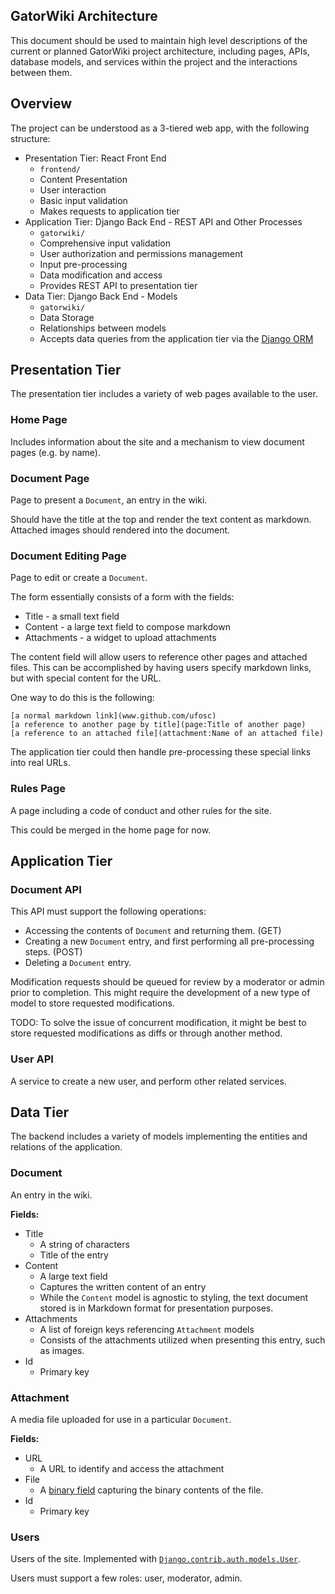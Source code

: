 
## GatorWiki Architecture

This document should be used to maintain high level descriptions of the current
or planned GatorWiki project architecture, including pages, APIs, database models, and services
within the project and the interactions between them.

## Overview

The project can be understood as a 3-tiered web app,
with the following structure:

+ Presentation Tier: React Front End
    + `frontend/`
    + Content Presentation
    + User interaction 
    + Basic input validation
    + Makes requests to application tier
+ Application Tier: Django Back End - REST API and Other Processes
    + `gatorwiki/`
    + Comprehensive input validation
    + User authorization and permissions management
    + Input pre-processing
    + Data modification and access
    + Provides REST API to presentation tier
+ Data Tier: Django Back End - Models
    + `gatorwiki/`
    + Data Storage
    + Relationships between models
    + Accepts data queries from the application tier via the [Django ORM](https://docs.djangoproject.com/en/3.2/topics/db/queries/)

## Presentation Tier

The presentation tier includes a variety of web pages available to
the user.

### Home Page

Includes information about the site and
a mechanism to view document pages (e.g. by name). 

### Document Page

Page to present a `Document`, an entry in the wiki.

Should have the title at the top and render the text content as markdown.
Attached images should rendered into the document.

### Document Editing Page

Page to edit or create a `Document`. 

The form essentially consists of a form with the fields:

+ Title - a small text field
+ Content - a large text field to compose markdown
+ Attachments - a widget to upload attachments

The content field will allow users to reference other pages
and attached files. This can be accomplished by having users specify
markdown links, but with special content for the URL.

One way to do this is the following:

```
[a normal markdown link](www.github.com/ufosc)
[a reference to another page by title](page:Title of another page)
[a reference to an attached file](attachment:Name of an attached file)
```

The application tier could then handle pre-processing these special
links into real URLs.

### Rules Page

A page including a code of conduct and other rules for the site.

This could be merged in the home page for now.

## Application Tier

### Document API

This API must support the following operations:

+ Accessing the contents of `Document` and returning them. (GET)
+ Creating a new `Document` entry, and first performing all pre-processing
steps. (POST)
+ Deleting a `Document` entry.

Modification requests should be queued for review by a moderator 
or admin prior to completion. This might require the development of a
new type of model to store requested modifications.

TODO: To solve the issue of concurrent modification, it might be best 
to store requested modifications as diffs or through another method.

### User API

A service to create a new user, and perform other related services.

## Data Tier

The backend includes a variety of models implementing
the entities and relations of the application.

### Document

An entry in the wiki.

**Fields:**

+ Title
    + A string of characters
    + Title of the entry
+ Content
    + A large text field
    + Captures the written content of an entry
    + While the `Content` model is agnostic to styling,
the text document stored is in Markdown format for presentation purposes.
+ Attachments
    + A list of foreign keys referencing `Attachment` models
    + Consists of the attachments utilized when presenting this entry,
such as images.
+ Id
    + Primary key

### Attachment

A media file uploaded for use in a particular `Document`.

**Fields:**

+ URL
    + A URL to identify and access the attachment
+ File
    + A [binary field](https://docs.djangoproject.com/en/dev/ref/models/fields/#binaryfield)
capturing the binary contents of the file.
+ Id
    + Primary key

### Users

Users of the site. Implemented with [`Django.contrib.auth.models.User`](https://docs.djangoproject.com/en/3.2/ref/contrib/auth/).

Users must support a few roles: user, moderator, admin.

